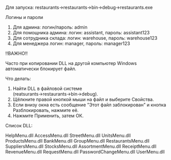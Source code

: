 Для запуска: restaurants->restaurants->bin->debug->restaurants.exe

Логины и пароли
1. Для админа: логин/пароль: admin
2. Для помощника админа: логин: assistant, пароль: assistant123
3. Для сотрудника склада: логин: warehouse, пароль: warehouse123
4. Для менеджера логин: manager, пароль: manager123

!!ВАЖНО!!

Часто при копировании DLL на другой компьютер Windows автоматически блокирует файл.

Что делать:

1. Найти DLL в файловой системе (reatsurants→restaurants→bin→debug).
2. Щёлкните правой кнопкой мыши на файл и выберите Свойства.
3. Если внизу окна есть сообщение "Этот файл заблокирован" и кнопка Разблокировать, нажмите её.
4. Нажмите Применить, затем ОК.

Список DLL:

HelpMenu.dll
AccessMenu.dll
StreetMenu.dll
UnitsMenu.dll
ProductsMenu.dll
BankMenu.dll
GroupMenu.dll
RestaurantsMenu.dll
SuppliersMenu.dll
StocksMenu.dll
AssortmentMenu.dll
ReceiptMenu.dll
RevenueMenu.dll
RequestMenu.dll
PasswordChangeMenu.dll
UserMenu.dll
